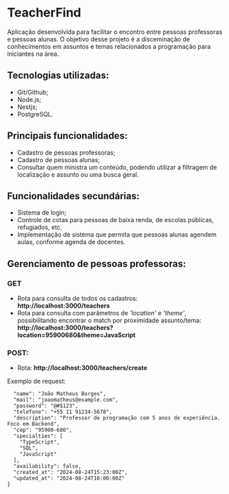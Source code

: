 # TeacherFind

Aplicação desenvolvida para facilitar o encontro entre pessoas professoras e pessoas alunas. O objetivo desse projeto é a disceminação de conhecimentos em assuntos e temas relacionados a programação para iniciantes na área.

## Tecnologias utilizadas:
* Git/Github;
* Node.js;
* Nestjs;
* PostgreSQL.

## Principais funcionalidades:
* Cadastro de pessoas professoras;
* Cadastro de pessoas alunas;
* Consultar quem ministra um conteúdo, podendo utilizar a filtragem de localização e assunto ou uma busca geral.

## Funcionalidades secundárias:
* Sistema de login;
* Controle de cotas para pessoas de baixa renda, de escolas públicas, refugiados, etc.
*  Implementação de sistema que permita que pessoas alunas agendem aulas, conforme agenda de docentes.


## Gerenciamento de pessoas professoras:

### GET
* Rota para consulta de todos os cadastros: **http://localhost:3000/teachers**
* Rota para consulta com parâmetros de _'location'_ e _'theme'_, possibilitando encontrar o match por proximidade assunto/tema: **http://localhost:3000/teachers?location=95900680&theme=JavaScript**


### POST:
* Rota: **http://localhost:3000/teachers/create**

Exemplo de request:
```{
  "name": "João Matheus Borges",
  "mail": "joaomatheus@example.com",
  "password": "@#$123",
  "telefone": "+55 11 91234-5678",
  "description": "Professor de programação com 5 anos de experiência. Foco em Backend",
  "cep": "95900-680",
  "specialties": [
    "TypeScript",
    "SQL",
    "JavaScript"
  ],
  "availability": false,
  "created_at": "2024-08-24T15:23:00Z",
  "updated_at": "2024-08-24T10:00:00Z"
}